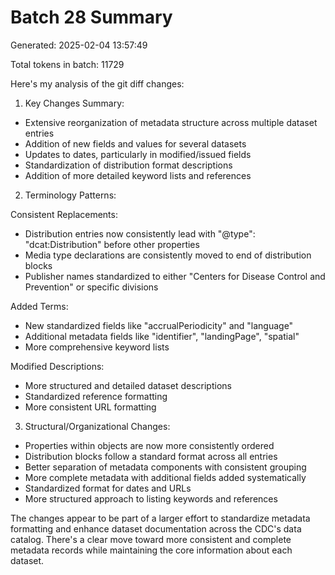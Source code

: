 # Batch 28 Summary

Generated: 2025-02-04 13:57:49

Total tokens in batch: 11729

Here's my analysis of the git diff changes:

1. Key Changes Summary:
- Extensive reorganization of metadata structure across multiple dataset entries
- Addition of new fields and values for several datasets
- Updates to dates, particularly in modified/issued fields
- Standardization of distribution format descriptions
- Addition of more detailed keyword lists and references

2. Terminology Patterns:

Consistent Replacements:
- Distribution entries now consistently lead with "@type": "dcat:Distribution" before other properties
- Media type declarations are consistently moved to end of distribution blocks
- Publisher names standardized to either "Centers for Disease Control and Prevention" or specific divisions

Added Terms:
- New standardized fields like "accrualPeriodicity" and "language"
- Additional metadata fields like "identifier", "landingPage", "spatial"
- More comprehensive keyword lists

Modified Descriptions:
- More structured and detailed dataset descriptions
- Standardized reference formatting
- More consistent URL formatting

3. Structural/Organizational Changes:
- Properties within objects are now more consistently ordered
- Distribution blocks follow a standard format across all entries
- Better separation of metadata components with consistent grouping
- More complete metadata with additional fields added systematically
- Standardized format for dates and URLs
- More structured approach to listing keywords and references

The changes appear to be part of a larger effort to standardize metadata formatting and enhance dataset documentation across the CDC's data catalog. There's a clear move toward more consistent and complete metadata records while maintaining the core information about each dataset.